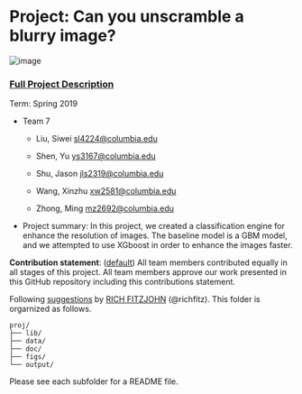 # Project: Can you unscramble a blurry image? 
![image](figs/example.png)

### [Full Project Description](doc/project3_desc.md)

Term: Spring 2019

+ Team 7

	+ Liu, Siwei sl4224@columbia.edu

	+ Shen, Yu ys3167@columbia.edu

	+ Shu, Jason jls2319@columbia.edu

	+ Wang, Xinzhu xw2581@columbia.edu

	+ Zhong, Ming mz2692@columbia.edu


+ Project summary: In this project, we created a classification engine for enhance the resolution of images. The baseline model is a GBM model, and we attempted to use XGboost in order to enhance the images faster. 
	
**Contribution statement**: ([default](doc/a_note_on_contributions.md)) All team members contributed equally in all stages of this project. All team members approve our work presented in this GitHub repository including this contributions statement. 



Following [suggestions](http://nicercode.github.io/blog/2013-04-05-projects/) by [RICH FITZJOHN](http://nicercode.github.io/about/#Team) (@richfitz). This folder is orgarnized as follows.

```
proj/
├── lib/
├── data/
├── doc/
├── figs/
└── output/
```

Please see each subfolder for a README file.
